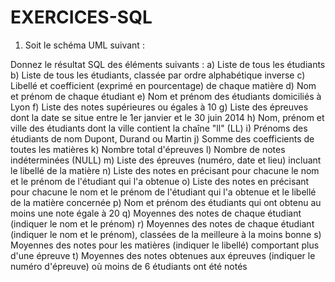 # EXERCICES-SQL

1) Soit le schéma UML suivant :




Donnez le résultat SQL des éléments suivants :
a) Liste de tous les étudiants
b) Liste de tous les étudiants, classée par ordre alphabétique inverse
c) Libellé et coefficient (exprimé en pourcentage) de chaque matière
d) Nom et prénom de chaque étudiant
e) Nom et prénom des étudiants domiciliés à Lyon
f) Liste des notes supérieures ou égales à 10
g) Liste des épreuves dont la date se situe entre le 1er janvier et le 30 juin 2014
h) Nom, prénom et ville des étudiants dont la ville contient la chaîne "ll" (LL)
i) Prénoms des étudiants de nom Dupont, Durand ou Martin
j) Somme des coefficients de toutes les matières
k) Nombre total d'épreuves
l) Nombre de notes indéterminées (NULL)
m) Liste des épreuves (numéro, date et lieu) incluant le libellé de la matière
n) Liste des notes en précisant pour chacune le nom et le prénom de l'étudiant qui l'a obtenue
o) Liste des notes en précisant pour chacune le nom et le prénom de l'étudiant qui l'a obtenue et le libellé de la matière concernée
p) Nom et prénom des étudiants qui ont obtenu au moins une note égale à 20
q) Moyennes des notes de chaque étudiant (indiquer le nom et le prénom)
r) Moyennes des notes de chaque étudiant (indiquer le nom et le prénom), classées de la meilleure à la moins bonne
s) Moyennes des notes pour les matières (indiquer le libellé) comportant plus d'une épreuve
t) Moyennes des notes obtenues aux épreuves (indiquer le numéro d'épreuve) où moins de 6 étudiants ont été notés
